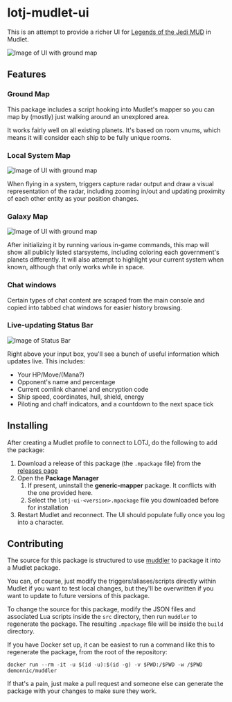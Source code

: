 # lotj-mudlet-ui

This is an attempt to provide a richer UI for [Legends of the Jedi MUD](https://www.legendsofthejedi.com/) in Mudlet.

![Image of UI with ground map](https://raw.githubusercontent.com/LotJ/lotj-mudlet-ui/main/images/ground-map.png)


## Features

### Ground Map

This package includes a script hooking into Mudlet's mapper so you can map by (mostly) just walking around an unexplored area.

It works fairly well on all existing planets. It's based on room vnums, which means it will consider each ship to be fully unique rooms.

### Local System Map

![Image of UI with ground map](https://raw.githubusercontent.com/LotJ/lotj-mudlet-ui/main/images/system-map.png)

When flying in a system, triggers capture radar output and draw a visual representation of the radar, including zooming in/out and updating proximity of each other entity as your position changes.

### Galaxy Map

![Image of UI with ground map](https://raw.githubusercontent.com/LotJ/lotj-mudlet-ui/main/images/galaxy-map.png)

After initializing it by running various in-game commands, this map will show all publicly listed starsystems, including coloring each government's planets differently. It will also attempt to highlight your current system when known, although that only works while in space.

### Chat windows

Certain types of chat content are scraped from the main console and copied into tabbed chat windows for easier history browsing.

### Live-updating Status Bar

![Image of Status Bar](https://raw.githubusercontent.com/LotJ/lotj-mudlet-ui/main/images/stats-bar.png)

Right above your input box, you'll see a bunch of useful information which updates live. This includes:

- Your HP/Move/(Mana?)
- Opponent's name and percentage
- Current comlink channel and encryption code
- Ship speed, coordinates, hull, shield, energy
- Piloting and chaff indicators, and a countdown to the next space tick


## Installing

After creating a Mudlet profile to connect to LOTJ, do the following to add the package:

1. Download a release of this package (the `.mpackage` file) from the [releases page](https://github.com/LotJ/lotj-mudlet-ui/releases)
1. Open the **Package Manager**
   1. If present, uninstall the **generic-mapper** package. It conflicts with the one provided here.
   1. Select the `lotj-ui-<version>.mpackage` file you downloaded before for installation
1. Restart Mudlet and reconnect. The UI should populate fully once you log into a character.


## Contributing

The source for this package is structured to use [muddler](https://github.com/demonnic/muddler) to package it into a Mudlet package.

You can, of course, just modify the triggers/aliases/scripts directly within Mudlet if you want to test local changes, but they'll be overwritten if you want to update to future versions of this package.

To change the source for this package, modify the JSON files and associated Lua scripts inside the `src` directory, then run `muddler` to regenerate the package. The resulting `.mpackage` file will be inside the `build` directory.

If you have Docker set up, it can be easiest to run a command like this to regenerate the package, from the root of the repository:

```
docker run --rm -it -u $(id -u):$(id -g) -v $PWD:/$PWD -w /$PWD demonnic/muddler
```

If that's a pain, just make a pull request and someone else can generate the package with your changes to make sure they work.
